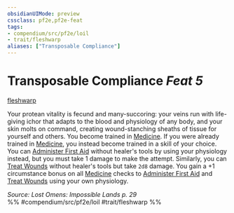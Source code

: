 ```yaml
---
obsidianUIMode: preview
cssclass: pf2e,pf2e-feat
tags:
- compendium/src/pf2e/loil
- trait/fleshwarp
aliases: ["Transposable Compliance"]
---
```

# Transposable Compliance  *Feat 5*  
[fleshwarp](../../Rules/traits/fleshwarp-loag.md)  


Your protean vitality is fecund and many-succoring: your veins run with life-giving ichor that adapts to the blood and physiology of any body, and your skin molts on command, creating wound-stanching sheaths of tissue for yourself and others. You become trained in [Medicine](../skills.md#Medicine). If you were already trained in [Medicine](../skills.md#Medicine), you instead become trained in a skill of your choice. You can [Administer First Aid](../../Rules/actions/administer-first-aid.md) without healer's tools by using your physiology instead, but you must take 1 damage to make the attempt. Similarly, you can [Treat Wounds](../../Rules/actions/treat-wounds.md) without healer's tools but take `2d8` damage. You gain a +1 circumstance bonus on all [Medicine](../skills.md#Medicine) checks to [Administer First Aid](../../Rules/actions/administer-first-aid.md) and [Treat Wounds](../../Rules/actions/treat-wounds.md) using your own physiology.

*Source: Lost Omens: Impossible Lands p. 29*  
%% #compendium/src/pf2e/loil #trait/fleshwarp %%